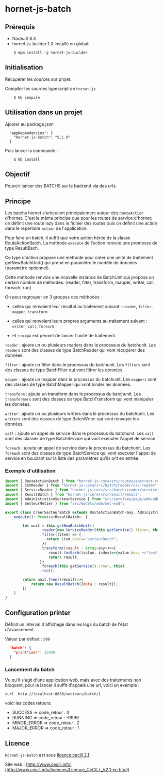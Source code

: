 # hornet-js-batch

## Prérequis #

* NodeJS 6.X
* hornet-js-builder 1.X installé en global:

```shell
    $ npm install -g hornet-js-builder
```

## Initialisation #

Récupérer les sources sur projet.

Compiler les sources typescript de `hornet.js`

```shell
    $ hb compile
```

## Utilisation dans un projet #

Ajouter au package.json

```shell
  "appDependencies": {
    "hornet-js-batch": "5.1.X"
  }
```

Puis lancer la commande :

```shell
    $ hb install
```

## Objectif

Pouvoir lancer des BATCHS sur le backend via des urls.

## Principe
Les batchs hornet s'articulent principalement autour des `RouteAction` d'hornet.
C'est le même principe que pour les routes de service d'hornet:
on définit une route lazy dans le fichier des routes puis on définit une action dans le repertoire `action` de l'application.

Pour faire un batch, il suffit que votre action hérite de la classe RouteActionBatch.
La méthode `execute` de l'action renvoie une promesse de type ResultBach.

Ce type d'action propose une méthode pour créer une unité de traitement getNewBatchUnit() qui prend en paramètre
le modèle de données (paramètre optionnel).

Cette méthode renvoie une nouvelle instance de BatchUnit qui propose un certain nombre de méthodes.
(reader, filter, transform, mapper, writer, call, foreach, run)

On peut regrouper en 3 groupes ces méthodes :

- celles qui renvoient leur résultat au traitement suivant : `reader`, `filter`, `mapper`, `transform`

- celles qui renvoient leurs propres arguments au traitement suivant : `writer`, `call`, `foreach`

- et `run` qui est permet de lancer l'unité de traitement.


`reader` : ajoute un ou plusieurs readers dans le processus du batchunit. Les `readers` sont des classes de type BatchReader qui vont récupérer des données.

`filter` : ajoute un filter dans le processus du batchunit. Les `filters` sont des classes de type BatchFilter qui vont filtrer les données.

`mapper` : ajoute un mapper dans le processus du batchunit. Les `mappers` sont des classes de type BatchMapper qui vont binder les données.

`transform` : ajoute un transform dans le processus du batchunit. Les `transformers` sont des classes de type BatchTransform qui vont manipuler les données.

`writer` : ajoute un ou plusieurs writers dans le processus du batchunit. Les `writers` sont des classes de type BatchWriter qui vont renvoyer les données.

`call` : ajoute un appel de service dans le processus du batchunit. Les `call` sont des classes de type BatchService qui vont executer l'appel de service.

`foreach` : ajoute un appel de service dans le processus du batchunit. Les `foreach` sont des classes de type BatchService qui vont executer l'appel de service en bouclant sur la liste des paramètres qu'ils ont en entrée.

### Exemple d'utilisation

```javascript
import { RouteActionBatch } from "hornet-js-core/src/routes/abstract-routes";
import { CSVReader } from "hornet-js-core/src/batch/reader/csv-reader";
import { ServiceReader } from "hornet-js-core/src/batch/reader/service-reader";
import { ResultBatch } from "hornet-js-core/src/result/result";
import { AdministrationSecteurService } from "src/services/page/adm/adm-secteur-service-page";
import { SecteurMetier } from "src/models/adm/sec-mod";

export class CreerSecteurBatch extends RouteActionBatch<any, AdministrationSecteurService> {
    execute(): Promise<ResultBatch>  {

        let unit = this.getNewBatchUnit()
                .reader(new ServiceReader(this.getService().lister, this))
                .filter((item) => {
                   return item.desc=="secteurBatch";
                 })
                .transform((result : Array<any>)=>{
                    result.forEach((value, index)=>{value.desc +="test";});
                    return result;
                })
                .foreach(this.getService().creer, this)
                .run();

        return unit.then((result)=>{
            return new ResultBatch({data : result});
        })
    }
}
```

## Configuration printer

Définit un interval d'affichage dans les logs du batch de l'état d'avancement.

Valeur par défaut : `500`

```json
  "batch": {
    "printTimer": 15000
  }
```

### Lancement du batch

Vu qu'il s'agit d'une application web, mais avec des traitements non bloquant, pour le lancer il suffit d'appelé une url, voici un exemple :

```shell
curl  http://localhost:8889/secteurs/batch/1
```

voici les codes retours:
- SUCCESS => code_retour : 0
- RUNNING => code_retour : -9999
- MINOR_ERROR => code_retour : 2
- MAJOR_ERROR => code_retour : 1



## Licence

`hornet-js-batch` est sous [licence cecill 2.1](./LICENSE.md).

Site web : [http://www.cecill.info](http://www.cecill.info/licences/Licence_CeCILL_V2.1-en.html)
